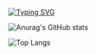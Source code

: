 
<!--
**KooYS/KooYS** is a ✨ _special_ ✨ repository because its `README.md` (this file) appears on your GitHub profile.

Here are some ideas to get you started:

- 🔭 I’m currently working on ...
- 🌱 I’m currently learning ...
- 👯 I’m looking to collaborate on ...
- 🤔 I’m looking for help with ...
- 💬 Ask me about ...
- 📫 How to reach me: ...
- 😄 Pronouns: ...
- ⚡ Fun fact: ...
-->


[![Typing SVG](https://readme-typing-svg.demolab.com?font=Fira+Code&pause=1000&color=15F722&width=435&lines=Hi.+I'm+Koo)](https://git.io/typing-svg)

![Anurag's GitHub stats](https://github-readme-stats.vercel.app/api?username=KooYS&show_icons=true&theme=dark)

![Top Langs](https://github-readme-stats.vercel.app/api/top-langs/?username=KooYS&layout=donut)


